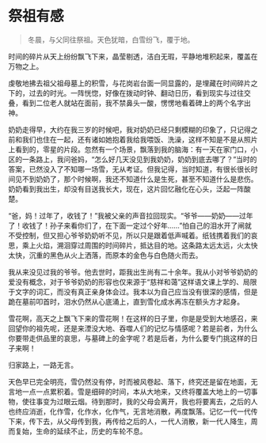 # 祭祖有感

> 冬晨，与父同往祭祖。天色犹暗，白雪纷飞，覆于地。

时间的碎片从天上纷纷飘飞下来，晶莹剔透，洁白无瑕，平静地堆积起来，覆盖在万物之上。

虔敬地拂去祖父祖母墓上的积雪，与花岗岩台面一同显露的，是埋藏在时间碎片之下的，过去的时光。一阵恍惚，好像在拨动时钟、翻动日历，看到现实与过往交叠，看到二位老人就站在面前，我不禁鼻头一酸，愣愣地看着碑上的两个名字出神。

奶奶走得早，大约在我三岁的时候吧，我对奶奶已经只剩模糊的印象了，只记得之前和我们也住在一起，还有诸如她抱着我给我喂饭、洗澡，这样不知是不是从照片上看到的，零星的片段。忽然有一个场景，飘落到我的脑海：有一天在家门口，小区的一条路上，我问爸妈，“怎么好几天没见到我奶奶，奶奶到底去哪了？”当时的答案，已然没入了不知哪一场雪，无从考证。但我记得，当时知道，有很长很长时间见不到奶奶了，那个时候啊，我还不知道什么是生死，甚至不知道什么是悲伤。奶奶看到我出生，却没有目送我长大，现在，这片回忆融化在心头，泛起一阵酸楚。

“爸，妈！过年了，收钱了！”我被父亲的声音拉回现实。“爷爷——奶奶——过年了！收钱了！孙子来看你们了，在下面一定过个好年……”怕自己的泪水开了闸就不受控制，但又担心爷爷奶奶听不见，所以只是跟着低声喊着。纸钱携着我们的哀思，乘上火焰，溯洄穿过周围的时间碎片，抵达目的地。这条路太远太远，火太快太快，沉重的黑色从火上洒落，而原本的金色与白色随火而去。

我从来没见过我的爷爷。他去世时，距我出生尚有二十余年。我从小对爷爷奶奶的爱没有概念，对于爷爷奶奶的形容也仅来源于“慈祥和蔼”这样语文课上学的、局限于文字的词汇，而没有真正亲身体会过。我本以为自己应当没有很深的感情，但是跪在墓前叩首时，泪水仍然从心底涌上，直到雪化成水再冻在额头方才起身。

雪花啊，高天之上飘飞下来的雪花啊！在这样的日子里，你是是受到大地感召，来回望你的祖先呢，还是来湮没大地、吞噬人们的记忆与情感呢？若是前者，为什么你要带走供品里的哀思，与墓碑上的金字呢？若是后者，为什么要专门挑这样的日子来啊！

归家路上，一路无言。

天色早已完全明亮，雪仍然没有停，时而被风卷起、落下，终究还是留在地面，无言地一点一点累积着。雪是细碎的时间，本从大地来，又终将覆盖大地上的一切事物，使往事变为过眼云烟。待到那时，我的父母会离开，我也将要离去，之后的人也终应消逝，化作雪，化作水，化作气，无言地消散，再度飘落。记忆一代一代传下来，传下去，从父母传到我，再传给之后的人，一代人消散，新一代人降生，周而复始，生命的延续不止，历史的车轮不息。

